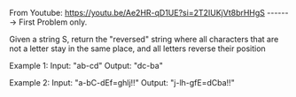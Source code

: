 From Youtube: https://youtu.be/Ae2HR-qD1UE?si=2T2IUKjVt8brHHgS
------->      First Problem only.

Given a string S, return the "reversed" string where all characters that are not a letter stay in the same place, and all letters reverse their position

Example 1:
Input:      "ab-cd"
Output:     "dc-ba"

Example 2:
Input:      "a-bC-dEf=ghlj!!"
Output:     "j-lh-gfE=dCba!!"